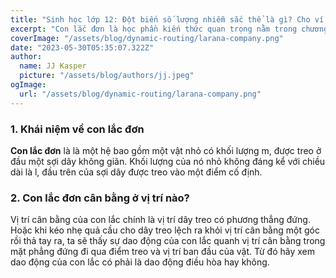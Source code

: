 ```yaml
---
title: "Sinh học lớp 12: Đột biến số lượng nhiễm sắc thể là gì? Cho ví dụ và bài tập"
excerpt: "Con lắc đơn là học phần kiến thức quan trọng nằm trong chương trình THPT. Nắm vững kiến thức liên quan đến học phần này, học sinh có thể ứng dụng giải các bài tập từ cơ bản cho đến nâng cao trong đề thi THPT quốc gia. Cùng Học Thông Minh tìm hiểu về "
coverImage: "/assets/blog/dynamic-routing/larana-company.png"
date: "2023-05-30T05:35:07.322Z"
author:
  name: JJ Kasper
  picture: "/assets/blog/authors/jj.jpeg"
ogImage:
  url: "/assets/blog/dynamic-routing/larana-company.png"
---
```


### 1. Khái niệm về con lắc đơn

**Con lắc đơn** là là một hệ bao gồm một vật nhỏ có khối lượng m, được treo ở đầu một sợi dây không giãn. Khối lượng của nó nhỏ không đáng kể với chiều dài là l, đầu trên của sợi dây được treo vào một điểm cố định.

### 2. Con lắc đơn cân bằng ở vị trí nào?

Vị trí cân bằng của con lắc chính là vị trí dây treo có phương thẳng đứng. Hoặc khi kéo nhẹ quả cầu cho dây treo lệch ra khỏi vị trí cân bằng một góc rồi thả tay ra, ta sẽ thấy sự dao động của con lắc quanh vị trí cân bằng trong mặt phẳng đứng đi qua điểm treo và vị trí ban đầu của vật. Từ đó hãy xem dao động của con lắc có phải là dao động điều hòa hay không.

